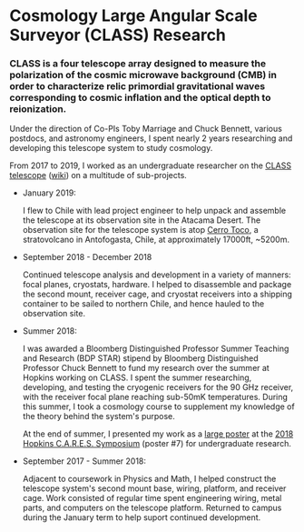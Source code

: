 # Cosmology Large Angular Scale Surveyor (CLASS) Research


### CLASS is a four telescope array designed to measure the polarization of the cosmic microwave background (CMB) in order to characterize relic primordial gravitational waves corresponding to cosmic inflation and the optical depth to reionization.

Under the direction of Co-PIs Toby Marriage and Chuck Bennett, various postdocs, and astronomy engineers, I spent nearly 2 years researching and developing this telescope system to study cosmology.

From 2017 to 2019, I worked as an undergraduate researcher on the [CLASS telescope](https://sites.krieger.jhu.edu/class/) 
([wiki](https://en.wikipedia.org/wiki/Cosmology_Large_Angular_Scale_Surveyor#:~:text=The%20Cosmology%20Large%20Angular%20Scale,the%20Parque%20Astron%C3%B3mico%20de%20Atacama.)) 
on a multitude of sub-projects.

- January 2019:
  
  I flew to Chile with lead project engineer to help unpack and assemble the telescope at its observation site in the Atacama Desert. The observation site for the telescope system is atop [Cerro Toco](https://en.wikipedia.org/wiki/Cerro_Toco), a stratovolcano in Antofogasta, Chile, 
at approximately 17000ft, ~5200m.

- September 2018 - December 2018

  Continued telescope analysis and development in a variety of manners: focal planes, cryostats, hardware. I helped to disassemble and package the second mount, receiver cage, and cryostat receivers into a shipping container to be sailed to northern Chile, and hence hauled to the observation site.
 
 - Summer 2018: 

    I was awarded a Bloomberg Distinguished Professor Summer Teaching and Research (BDP STAR) stipend by Bloomberg Distinguished Professor Chuck Bennett to  fund my research over the 
summer at Hopkins working on CLASS. I spent the summer researching, developing, and testing the cryogenic receivers for the 90 GHz receiver, with the 
receiver focal plane reaching sub-50mK temperatures.
  During this summer, I took a cosmology course to supplement my knowledge of the theory behind the system's purpose.

    At the end of summer, I presented my work as a [large poster](https://github.com/johngrahamreynolds/Physics/blob/main/Research/CLASSTelescope/90GHzReceiverPoster.pdf) at the 
  [2018 Hopkins C.A.R.E.S. Symposium](https://github.com/johngrahamreynolds/Physics/blob/main/Research/CLASSTelescope/2018%20Hopkins%20CARES%20Poster%20Schedule.pdf) (poster #7) for 
undergraduate research. 

- September 2017 - Summer 2018:
  
  Adjacent to coursework in Physics and Math, I helped construct the telescope system's second mount base, wiring, platform, and receiver cage. Work consisted of regular time spent engineering wiring, metal parts, and computers on the telescope platform. Returned to campus during the January term to help suport continued development.
